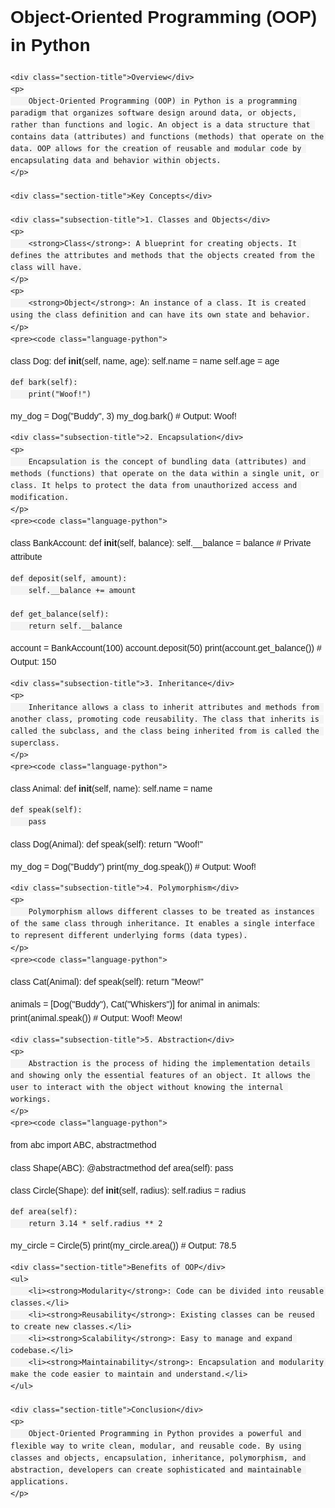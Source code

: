 <!DOCTYPE html>
<html lang="en">
<head>
    <meta charset="UTF-8">
    <meta name="viewport" content="width=device-width, initial-scale=1.0">
    <title>OOP in Python</title>
    <style>
        body {
            font-family: Arial, sans-serif;
            line-height: 1.6;
        }
        code {
            background-color: #f4f4f4;
            padding: 2px 4px;
            border-radius: 4px;
        }
        .section-title {
            font-size: 1.5em;
            font-weight: bold;
            margin-top: 20px;
        }
        .subsection-title {
            font-size: 1.25em;
            font-weight: bold;
            margin-top: 15px;
        }
    </style>
</head>
<body>
    <h1>Object-Oriented Programming (OOP) in Python</h1>

    <div class="section-title">Overview</div>
    <p>
        Object-Oriented Programming (OOP) in Python is a programming paradigm that organizes software design around data, or objects, rather than functions and logic. An object is a data structure that contains data (attributes) and functions (methods) that operate on the data. OOP allows for the creation of reusable and modular code by encapsulating data and behavior within objects.
    </p>

    <div class="section-title">Key Concepts</div>

    <div class="subsection-title">1. Classes and Objects</div>
    <p>
        <strong>Class</strong>: A blueprint for creating objects. It defines the attributes and methods that the objects created from the class will have.
    </p>
    <p>
        <strong>Object</strong>: An instance of a class. It is created using the class definition and can have its own state and behavior.
    </p>
    <pre><code class="language-python">
class Dog:
    def __init__(self, name, age):
        self.name = name
        self.age = age

    def bark(self):
        print("Woof!")

my_dog = Dog("Buddy", 3)
my_dog.bark()  # Output: Woof!
    </code></pre>

    <div class="subsection-title">2. Encapsulation</div>
    <p>
        Encapsulation is the concept of bundling data (attributes) and methods (functions) that operate on the data within a single unit, or class. It helps to protect the data from unauthorized access and modification.
    </p>
    <pre><code class="language-python">
class BankAccount:
    def __init__(self, balance):
        self.__balance = balance  # Private attribute

    def deposit(self, amount):
        self.__balance += amount

    def get_balance(self):
        return self.__balance

account = BankAccount(100)
account.deposit(50)
print(account.get_balance())  # Output: 150
    </code></pre>

    <div class="subsection-title">3. Inheritance</div>
    <p>
        Inheritance allows a class to inherit attributes and methods from another class, promoting code reusability. The class that inherits is called the subclass, and the class being inherited from is called the superclass.
    </p>
    <pre><code class="language-python">
class Animal:
    def __init__(self, name):
        self.name = name

    def speak(self):
        pass

class Dog(Animal):
    def speak(self):
        return "Woof!"

my_dog = Dog("Buddy")
print(my_dog.speak())  # Output: Woof!
    </code></pre>

    <div class="subsection-title">4. Polymorphism</div>
    <p>
        Polymorphism allows different classes to be treated as instances of the same class through inheritance. It enables a single interface to represent different underlying forms (data types).
    </p>
    <pre><code class="language-python">
class Cat(Animal):
    def speak(self):
        return "Meow!"

animals = [Dog("Buddy"), Cat("Whiskers")]
for animal in animals:
    print(animal.speak())  # Output: Woof! Meow!
    </code></pre>

    <div class="subsection-title">5. Abstraction</div>
    <p>
        Abstraction is the process of hiding the implementation details and showing only the essential features of an object. It allows the user to interact with the object without knowing the internal workings.
    </p>
    <pre><code class="language-python">
from abc import ABC, abstractmethod

class Shape(ABC):
    @abstractmethod
    def area(self):
        pass

class Circle(Shape):
    def __init__(self, radius):
        self.radius = radius

    def area(self):
        return 3.14 * self.radius ** 2

my_circle = Circle(5)
print(my_circle.area())  # Output: 78.5
    </code></pre>

    <div class="section-title">Benefits of OOP</div>
    <ul>
        <li><strong>Modularity</strong>: Code can be divided into reusable classes.</li>
        <li><strong>Reusability</strong>: Existing classes can be reused to create new classes.</li>
        <li><strong>Scalability</strong>: Easy to manage and expand codebase.</li>
        <li><strong>Maintainability</strong>: Encapsulation and modularity make the code easier to maintain and understand.</li>
    </ul>

    <div class="section-title">Conclusion</div>
    <p>
        Object-Oriented Programming in Python provides a powerful and flexible way to write clean, modular, and reusable code. By using classes and objects, encapsulation, inheritance, polymorphism, and abstraction, developers can create sophisticated and maintainable applications.
    </p>
</body>
</html>
